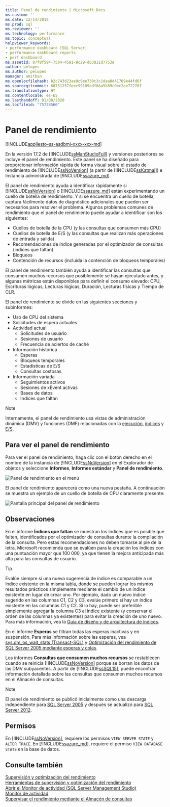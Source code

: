 ```yaml
---
title: Panel de rendimiento | Microsoft Docs
ms.custom: ''
ms.date: 12/14/2019
ms.prod: sql
ms.reviewer: ''
ms.technology: performance
ms.topic: conceptual
helpviewer_keywords:
- performance dashboard [SQL Server]
- performance dashboard reports
- perf dashboard
ms.assetid: 07f8f594-75b4-4591-8c29-d63811d7753e
author: pelopes
ms.author: pelopes
manager: amitban
ms.openlocfilehash: b2c743d23ae9c9ee730c3c1daa8d41709e44fd6f
ms.sourcegitcommit: 68751257feec99109edf88a5b89c0ec2ee72276f
ms.translationtype: HT
ms.contentlocale: es-ES
ms.lasthandoff: 01/08/2020
ms.locfileid: "75728566"
---
```

# <a name="performance-dashboard"></a>Panel de rendimiento
[!INCLUDE[appliesto-ss-asdbmi-xxxx-xxx-md](../../includes/appliesto-ss-asdbmi-xxxx-xxx-md.md)]

En la versión 17.2 de [!INCLUDE[ssManStudioFull](../../includes/ssmanstudiofull-md.md)] y versiones posteriores se incluye el panel de rendimiento. Este panel se ha diseñado para proporcionar información rápida de forma visual sobre el estado de rendimiento de [!INCLUDE[ssNoVersion](../../includes/ssnoversion-md.md)] (a partir de [!INCLUDE[ssKatmai](../../includes/ssKatmai-md.md)]) e Instancia administrada de [!INCLUDE[ssazure_md](../../includes/ssazure_md.md)]. 

El panel de rendimiento ayuda a identificar rápidamente si [!INCLUDE[ssNoVersion](../../includes/ssnoversion-md.md)] o [!INCLUDE[ssazure_md](../../includes/ssazure_md.md)] están experimentando un cuello de botella de rendimiento. Y si se encuentra un cuello de botella, captura fácilmente datos de diagnóstico adicionales que pueden ser necesarios para resolver el problema. Algunos problemas comunes de rendimiento que el panel de rendimiento puede ayudar a identificar son los siguientes:
-  Cuellos de botella de la CPU (y las consultas que consumen más CPU)
-  Cuellos de botella de E/S (y las consultas que realizan más operaciones de entrada y salida)
-  Recomendaciones de índice generadas por el optimizador de consultas (índices que faltan)
-  Bloqueos
-  Contención de recursos (incluida la contención de bloqueos temporales)

El panel de rendimiento también ayuda a identificar las consultas que consumen muchos recursos que posiblemente se hayan ejecutado antes, y algunas métricas están disponibles para definir el consumo elevado: CPU, Escrituras lógicas, Lecturas lógicas, Duración, Lecturas físicas y Tiempo de CLR.

El panel de rendimiento se divide en las siguientes secciones y subinformes:
-  Uso de CPU del sistema
-  Solicitudes de espera actuales
-  Actividad actual
   -  Solicitudes de usuario
   -  Sesiones de usuario
   -  Frecuencia de aciertos de caché
-  Información histórica
   -  Esperas
   -  Bloqueos temporales
   -  Estadísticas de E/S
   -  Consultas costosas
- Información variada
  -  Seguimientos activos
  -  Sesiones de xEvent activas
  -  Bases de datos
  -  Índices que faltan

> [!NOTE] 
> Internamente, el panel de rendimiento usa vistas de administración dinámica (DMV) y funciones (DMF) relacionadas con la [ejecución](../../relational-databases/system-dynamic-management-views/execution-related-dynamic-management-views-and-functions-transact-sql.md), [índices](../../relational-databases/system-dynamic-management-views/index-related-dynamic-management-views-and-functions-transact-sql.md) y [E/S](../../relational-databases/system-dynamic-management-views/i-o-related-dynamic-management-views-and-functions-transact-sql.md).

## <a name="to-view-the-performance-dashboard"></a>Para ver el panel de rendimiento 
  
Para ver el panel de rendimiento, haga clic con el botón derecho en el nombre de la instancia de [!INCLUDE[ssNoVersion](../../includes/ssnoversion-md.md)] en el Explorador de objetos y seleccione **Informes**, **Informes estándar** y **Panel de rendimiento**.  
  
![Panel de rendimiento en el menú](../../relational-databases/performance/media/perf_dashboard_ssms.png "Panel de rendimiento en el menú")  
  
El panel de rendimiento aparecerá como una nueva pestaña. A continuación se muestra un ejemplo de un cuello de botella de CPU claramente presente:  
  
![Pantalla principal del panel de rendimiento](../../relational-databases/performance/media/perf_dashboard.png "Pantalla principal del panel de rendimiento")  
  
## <a name="remarks"></a>Observaciones
En el informe **Índices que faltan** se muestran los índices que es posible que falten, identificados por el optimizador de consultas durante la compilación de la consulta. Pero estas recomendaciones no deben tomarse al pie de la letra. Microsoft recomienda que se evalúen para la creación los índices con una puntuación mayor que 100 000, ya que tienen la mejora anticipada más alta para las consultas de usuario. 

> [!TIP]
> Evalúe siempre si una nueva sugerencia de índice es comparable a un índice existente en la misma tabla, donde se pueden lograr los mismos resultados prácticos simplemente mediante el cambio de un índice existente en lugar de crear uno. Por ejemplo, dado un nuevo índice sugerido en las columnas C1, C2 y C3, evalúe primero si hay un índice existente en las columnas C1 y C2. Si lo hay, puede ser preferible simplemente agregar la columna C3 al índice existente (y conservar el orden de las columnas ya existentes) para evitar la creación de uno nuevo.
> Para más información, vea la [Guía de diseño y de arquitectura de índices](../../relational-databases/sql-server-index-design-guide.md).

En el informe **Esperas** se filtran todas las esperas inactivas y en suspensión. Para más información sobre las esperas, vea [sys.dm_os_wait_stats &#40;Transact-SQL&#41;](../../relational-databases/system-dynamic-management-views/sys-dm-os-wait-stats-transact-sql.md) y [Optimización del rendimiento de SQL Server 2005 mediante esperas y colas](https://download.microsoft.com/download/4/7/a/47a548b9-249e-484c-abd7-29f31282b04d/performance_tuning_waits_queues.doc).

Los informes **Consultas que consumen muchos recursos** se restablecen cuando se reinicia [!INCLUDE[ssNoVersion](../../includes/ssnoversion-md.md)] porque se borran los datos de las DMV subyacentes. A partir de [!INCLUDE[ssSQL15](../../includes/sssql15-md.md)], puede encontrar información detallada sobre las consultas que consumen muchos recursos en el Almacén de consultas. 

> [!NOTE]
> El panel de rendimiento se publicó inicialmente como una descarga independiente para [SQL Server 2005](https://techcommunity.microsoft.com/t5/SQL-Server-Support/SQL-Server-2005-Performance-Dashboard-Reports/ba-p/315415) y después se actualizó para [SQL Server 2012](https://www.microsoft.com/download/details.aspx?id=29063).

## <a name="permissions"></a>Permisos  
En [!INCLUDE[ssNoVersion](../../includes/ssnoversion-md.md)], requiere los permisos `VIEW SERVER STATE` y `ALTER TRACE`. En [!INCLUDE[ssazure_md](../../includes/ssazure_md.md)], requiere el permiso `VIEW DATABASE STATE` en la base de datos.

## <a name="see-also"></a>Consulte también  
 [Supervisión y optimización del rendimiento](../../relational-databases/performance/monitor-and-tune-for-performance.md)     
 [Herramientas de supervisión y optimización del rendimiento](../../relational-databases/performance/performance-monitoring-and-tuning-tools.md)     
 [Abrir el Monitor de actividad &#40;SQL Server Management Studio&#41;](../../relational-databases/performance-monitor/open-activity-monitor-sql-server-management-studio.md)     
 [Monitor de actividad](../../relational-databases/performance-monitor/activity-monitor.md)     
 [Supervisar el rendimiento mediante el Almacén de consultas](../../relational-databases/performance/monitoring-performance-by-using-the-query-store.md)     
